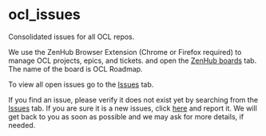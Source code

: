 # ocl_issues
Consolidated issues for all OCL repos.

We use the ZenHub Browser Extension (Chrome or Firefox required) to manage OCL projects, epics, and tickets.  and open the [ZenHub boards](https://github.com/OpenConceptLab/ocl_issues/new/master?readme=1#boards) tab. The name of the board is OCL Roadmap. 

To view all open issues go to the [Issues](https://github.com/OpenConceptLab/ocl_issues/issues) tab.

If you find an issue, please verify it does not exist yet by searching from the [Issues](https://github.com/OpenConceptLab/ocl_issues/issues) tab. If you are sure it is a new issues, click [here](https://github.com/OpenConceptLab/ocl_issues/issues/new) and report it.
We will get back to you as soon as possible and we may ask for more details, if needed. 


